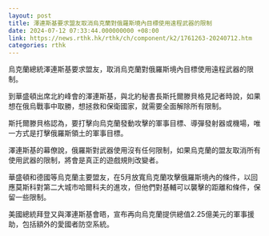 ```yaml
---
layout: post
title: 澤連斯基要求盟友取消烏克蘭對俄羅斯境內目標使用遠程武器的限制
date: 2024-07-12 07:33:44.000000000 +08:00
link: https://news.rthk.hk/rthk/ch/component/k2/1761263-20240712.htm
categories: rthk
---
```


烏克蘭總統澤連斯基要求盟友，取消烏克蘭對俄羅斯境內目標使用遠程武器的限制。

到華盛頓出席北約峰會的澤連斯基，與北約秘書長斯托爾滕貝格見記者時說，如果想在俄烏戰事中取勝，想拯救和保衛國家，就需要全面解除所有限制。

斯托爾滕貝格認為，要打擊向烏克蘭發動攻擊的軍事目標、導彈發射器或機場，唯一方式是打擊俄羅斯領土的軍事目標。

澤連斯基的幕僚說，俄羅斯對武器使用沒有任何限制，如果烏克蘭的盟友取消所有使用武器的限制，將會是真正的遊戲規則改變者。

華盛頓和德國等烏克蘭主要盟友，在5月放寬烏克蘭攻擊俄羅斯境內的條件，以回應莫斯科對第二大城市哈爾科夫的進攻，但他們對基輔可以襲擊的距離和條件，保留一些限制。

美國總統拜登又與澤連斯基會晤，宣布再向烏克蘭提供總值2.25億美元的軍事援助，包括額外的愛國者防空系統。
